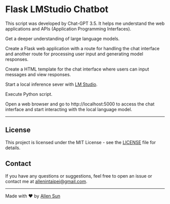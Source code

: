 # Flask LMStudio Chatbot

This script was developed by Chat-GPT 3.5. It helps me understand the web applications and APIs (Application Programming Interfaces).

Get a deeper understanding of large language models.

Create a Flask web application with a route for handling the chat interface and another route for processing user input and generating model responses.

Create a HTML template for the chat interface where users can input messages and view responses.

Start a local inference sever with [LM Studio](https://lmstudio.ai/).

Execute Python script.

Open a web browser and go to http://localhost:5000 to access the chat interface and start interacting with the local language model.

---

## License

This project is licensed under the MIT License - see the [LICENSE](LICENSE) file for details.

## Contact

If you have any questions or suggestions, feel free to open an issue or contact me at [allenintaipei@gmail.com](mailto:allnintapei@gmil.com).

---

Made with ❤️ by [Allen Sun](https://github.com/allenintaipei)
